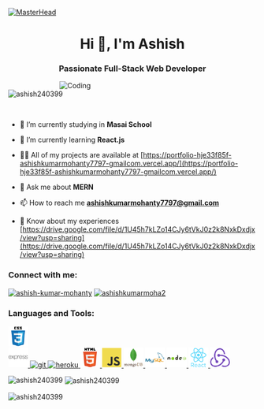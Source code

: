 [![MasterHead](https://propulsive.in/assets/img/service-icon/web.gif)](https://rishavchanda.io)
<h1 align="center">Hi 👋, I'm Ashish</h1>
<h3 align="center">Passionate Full-Stack Web Developer</h3>
<img align="right" alt="Coding" width="400" src="https://cdn.dribbble.com/users/1162077/screenshots/3848914/programmer.gif">

<p align="left"> <img src="https://komarev.com/ghpvc/?username=ashish240399&label=Profile%20views&color=0e75b6&style=flat" alt="ashish240399" /> </p>

<p align="left"> <a href="https://twitter.com/" target="blank"><img src="https://img.shields.io/twitter/follow/?logo=twitter&style=for-the-badge" alt="" /></a> </p>

- 🔭 I’m currently studying in **Masai School**

- 🌱 I’m currently learning **React.js**

- 👨‍💻 All of my projects are available at [https://portfolio-hje33f85f-ashishkumarmohanty7797-gmailcom.vercel.app/](https://portfolio-hje33f85f-ashishkumarmohanty7797-gmailcom.vercel.app/)

- 💬 Ask me about **MERN**

- 📫 How to reach me **ashishkumarmohanty7797@gmail.com**

- 📄 Know about my experiences [https://drive.google.com/file/d/1U45h7kLZo14CJy6tVkJ0z2k8NxkDxdjx/view?usp=sharing](https://drive.google.com/file/d/1U45h7kLZo14CJy6tVkJ0z2k8NxkDxdjx/view?usp=sharing)

<h3 align="left">Connect with me:</h3>
<p align="left">
<a href="https://linkedin.com/in/ashish-kumar-mohanty" target="blank"><img align="center" src="https://raw.githubusercontent.com/rahuldkjain/github-profile-readme-generator/master/src/images/icons/Social/linked-in-alt.svg" alt="ashish-kumar-mohanty" height="30" width="40" /></a>
<a href="https://www.hackerrank.com/ashishkumarmoha2" target="blank"><img align="center" src="https://raw.githubusercontent.com/rahuldkjain/github-profile-readme-generator/master/src/images/icons/Social/hackerrank.svg" alt="ashishkumarmoha2" height="30" width="40" /></a>
</p>

<h3 align="left">Languages and Tools:</h3>
<p align="left"><div><a href="https://www.w3schools.com/css/" target="_blank" rel="noreferrer"> <img src="https://raw.githubusercontent.com/devicons/devicon/master/icons/css3/css3-original-wordmark.svg" alt="css3" width="40" height="40"/> </a> </div> <a href="https://expressjs.com" target="_blank" rel="noreferrer"> <img src="https://raw.githubusercontent.com/devicons/devicon/master/icons/express/express-original-wordmark.svg" alt="express" width="40" height="40"/> </a> <a href="https://git-scm.com/" target="_blank" rel="noreferrer"> <img src="https://www.vectorlogo.zone/logos/git-scm/git-scm-icon.svg" alt="git" width="40" height="40"/> </a> <a href="https://heroku.com" target="_blank" rel="noreferrer"> <img src="https://www.vectorlogo.zone/logos/heroku/heroku-icon.svg" alt="heroku" width="40" height="40"/> </a> <a href="https://www.w3.org/html/" target="_blank" rel="noreferrer"> <img src="https://raw.githubusercontent.com/devicons/devicon/master/icons/html5/html5-original-wordmark.svg" alt="html5" width="40" height="40"/> </a> <a href="https://developer.mozilla.org/en-US/docs/Web/JavaScript" target="_blank" rel="noreferrer"> <img src="https://raw.githubusercontent.com/devicons/devicon/master/icons/javascript/javascript-original.svg" alt="javascript" width="40" height="40"/> </a> <a href="https://www.mongodb.com/" target="_blank" rel="noreferrer"> <img src="https://raw.githubusercontent.com/devicons/devicon/master/icons/mongodb/mongodb-original-wordmark.svg" alt="mongodb" width="40" height="40"/> </a> <a href="https://www.mysql.com/" target="_blank" rel="noreferrer"> <img src="https://raw.githubusercontent.com/devicons/devicon/master/icons/mysql/mysql-original-wordmark.svg" alt="mysql" width="40" height="40"/> </a> <a href="https://nodejs.org" target="_blank" rel="noreferrer"> <img src="https://raw.githubusercontent.com/devicons/devicon/master/icons/nodejs/nodejs-original-wordmark.svg" alt="nodejs" width="40" height="40"/> </a> <a href="https://reactjs.org/" target="_blank" rel="noreferrer"> <img src="https://raw.githubusercontent.com/devicons/devicon/master/icons/react/react-original-wordmark.svg" alt="react" width="40" height="40"/> </a> <a href="https://redux.js.org" target="_blank" rel="noreferrer"> <img src="https://raw.githubusercontent.com/devicons/devicon/master/icons/redux/redux-original.svg" alt="redux" width="40" height="40"/> </a> </p>

<p><img align="left" src="https://github-readme-stats.vercel.app/api/top-langs?username=ashish240399&show_icons=true&locale=en&layout=compact" alt="ashish240399" /></p>

<p>&nbsp;<img align="center" src="https://github-readme-stats.vercel.app/api?username=ashish240399&show_icons=true&locale=en" alt="ashish240399" /></p>

<p><img align="center" src="https://github-readme-streak-stats.herokuapp.com/?user=ashish240399&" alt="ashish240399" /></p>
